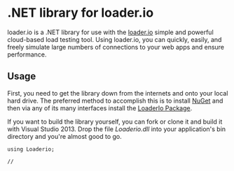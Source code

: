 .NET library for loader.io
==============
loader.io is a .NET library for use with the [loader.io](http://loader.io/) simple and powerful cloud-based load testing tool.  Using loader.io, you can quickly, easily, and freely simulate large numbers of connections to your web apps and ensure performance.

## Usage
First, you need to get the library down from the internets and onto your local hard drive. The preferred method to accomplish this is to install [NuGet](http://nuget.org/) and then via any of its many interfaces install the [LoaderIo Package](https://www.nuget.org/packages/Loaderio).

If you want to build the library yourself, you can fork or clone it and build it with Visual Studio 2013. Drop the file *Loaderio.dll* into your application's bin directory and you're almost good to go.

```CSharp
using Loaderio;

//
```